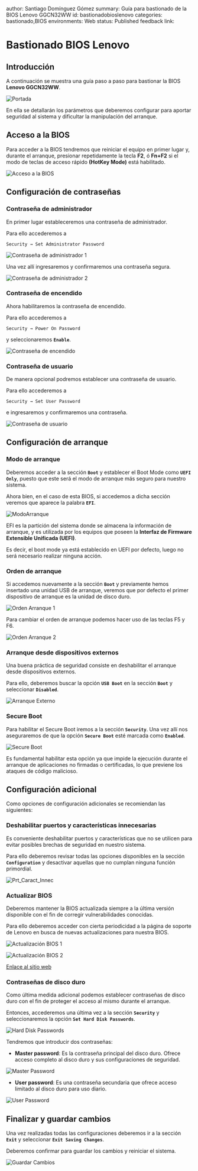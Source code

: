 author: Santiago Domínguez Gómez
summary: Guía para bastionado de la BIOS Lenovo GGCN32WW
id: bastionadobioslenovo
categories: bastionado,BIOS
environments: Web
status: Published
feedback link:


# Bastionado BIOS Lenovo

## Introducción
A continuación se muestra una guía paso a paso para bastionar la BIOS **Lenovo GGCN32WW**.

![Portada](portada.png)

En ella se detallarán los parámetros que deberemos configurar para aportar seguridad al sistema y dificultar la manipulación del arranque.

## Acceso a la BIOS
Para acceder a la BIOS tendremos que reiniciar el equipo en primer lugar y, durante el arranque, 
presionar repetidamente la tecla **F2**, ó **Fn+F2** si el modo de teclas de acceso rápido **(HotKey Mode)** está habilitado.

![Acceso a la BIOS](AccesoBIOS.jpg)

## Configuración de contraseñas

### Contraseña de administrador
En primer lugar estableceremos una contraseña de administrador.

Para ello accederemos a 
```
Security → Set Administrator Password
```

![Contraseña de administrador 1](ContrasenaAdmin1.jpg)

Una vez allí ingresaremos y confirmaremos una contraseña segura.

![Contraseña de administrador 2](ContrasenaAdmin2.jpg)

### Contraseña de encendido
Ahora habilitaremos la contraseña de encendido.

Para ello accederemos a
```
Security → Power On Password
```
 y seleccionaremos **`Enable`**.

![Contraseña de encendido](ContrasenaEnc.jpg)

### Contraseña de usuario
De manera opcional podremos establecer una contraseña de usuario.

Para ello accederemos a
```
Security → Set User Password
```
 e ingresaremos y confirmaremos una contraseña.

![Contraseña de usuario](ContrasenaUser.jpg)

## Configuración de arranque

### Modo de arranque
Deberemos acceder a la sección **`Boot`** y establecer el Boot Mode como **`UEFI Only`**, puesto que este será el modo de arranque más seguro para nuestro sistema.

Ahora bien, en el caso de esta BIOS, si accedemos a dicha sección veremos que aparece la palabra **`EFI`**.

![ModoArranque](OrdArranq1.jpg)

EFI es la partición del sistema donde se almacena la información de arranque, y es utilizada por los equipos que poseen la **Interfaz de Firmware Extensible Unificada (UEFI)**.

Es decir, el boot mode ya está establecido en UEFI por defecto, luego no será necesario realizar ninguna acción.

### Orden de arranque
Si accedemos nuevamente a la sección **`Boot`** y previamente hemos insertado una unidad USB de arranque, veremos que por defecto el primer dispositivo de arranque es la unidad de disco duro.

![Orden Arranque 1](OrdArranq1.jpg)

Para cambiar el orden de arranque podemos hacer uso de las teclas F5 y F6.

![Orden Arranque 2](OrdArranq2.jpg)

### Arranque desde dispositivos externos
Una buena práctica de seguridad consiste en deshabilitar el arranque desde dispositivos externos.

Para ello, deberemos buscar la opción **`USB Boot`** en la sección **`Boot`** y seleccionar **`Disabled`**.

![Arranque Externo](ArranqExt.jpg)

### Secure Boot
Para habilitar el Secure Boot iremos a la sección **`Security`**. Una vez allí nos aseguraremos de que la opción **`Secure Boot`** esté marcada como **`Enabled`**.

![Secure Boot](SecureBoot.jpg)

Es fundamental habilitar esta opción ya que impide la ejecución durante el arranque de aplicaciones no firmadas o certificadas, lo que previene los ataques de código malicioso.

## Configuración adicional
Como opciones de configuración adicionales se recomiendan las siguientes:

### Deshabilitar puertos y características innecesarias
Es conveniente deshabilitar puertos y características que no se utilicen para evitar posibles brechas de seguridad en nuestro sistema.

Para ello deberemos revisar todas las opciones disponibles en la sección **`Configuration`** y desactivar aquellas que no cumplan ninguna función primordial.

![Prt_Caract_Innec](Prt_Caract_Innec.jpg)

### Actualizar BIOS
Deberemos mantener la BIOS actualizada siempre a la última versión disponible con el fin de corregir vulnerabilidades conocidas.

Para ello deberemos acceder con cierta periodicidad a la página de soporte de Lenovo en busca de nuevas actualizaciones para nuestra BIOS.

![Actualización BIOS 1](UpdateBIOS1.jpg)

![Actualización BIOS 2](UpdateBIOS2.jpg)

[Enlace al sitio web](https://pcsupport.lenovo.com/es/es/products/laptops-and-netbooks/3-series/ideapad-3-15itl6/82h8/82h802fusp/pf3nrrbx/downloads/driver-list/component?name=BIOS&id=5AC6A815-321D-440E-8833-B07A93E0428C "Enlace sitio web")

### Contraseñas de disco duro
Como última medida adicional podemos establecer contraseñas de disco duro con el fin de proteger el acceso al mismo durante el arranque.

Entonces, accederemos una última vez a la sección **`Security`** y seleccionaremos la opción **`Set Hard Disk Passwords`**.

![Hard Disk Passwords](HDPasswords.jpg)

Tendremos que introducir dos contraseñas:
+ **Master password**: Es la contraseña principal del disco duro. Ofrece acceso completo al disco duro y sus configuraciones de seguridad.

![Master Password](MasterPassword.jpg)

+ **User password**: Es una contraseña secundaria que ofrece acceso limitado al disco duro para uso diario.

![User Password](UserPassword.jpg)

## Finalizar y guardar cambios
Una vez realizadas todas las configuraciones deberemos ir a la sección **`Exit`** y seleccionar **`Exit Saving Changes`**.

Deberemos confirmar para guardar los cambios y reiniciar el sistema.

![Guardar Cambios](GuardarCambios.jpg)



